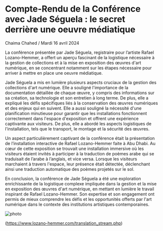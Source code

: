 # Compte-Rendu de la Conférence avec Jade Séguela : le secret derrière une oeuvre médiatique 

Chaima Chahed / Mardi 16 avril 2024


La conférence présentée par Jade Séguela, registraire pour l’artiste Rafael Lozano-Hemmer, a offert un aperçu fascinant de la logistique nécessaire à la gestion de collections et à la mise en exposition des œuvres d'art numérique, en se concentrant notamment sur les étapes nécessaire pour arriver à mettre en place une oeuvre médiatique. 





Jade Séguela a mis en lumière plusieurs aspects cruciaux de la gestion des collections d'art numérique. Elle a souligné l'importance de la documentation détaillée de chaque œuvre, y compris des informations sur sa création, sa technologie et son entretien à long terme. De plus, elle a expliqué les défis spécifiques liés à la conservation des œuvres numériques et des enjeux qui en suivent. Elle a aussi souligné la nécessité d'une planification minutieuse pour garantir que les installations fonctionnent correctement dans l'espace d'exposition et offrent une expérience captivante aux visiteurs. De plus, elle a abordé les aspects logistiques de l'installation, tels que le transport, le montage et la sécurité des œuvres.





Un aspect particulièrement captivant de la conférence était la présentation de l’installation interactive de Rafael Lozano-Hemmer faite à Abu Dhabi. Au cœur de cette exposition se trouvait une installation immersive où les visiteurs étaient invités à participer à la traduction de poèmes arabe qui se traduisait de l’arabe à l’anglais, et vice versa. Lorsque les visiteurs marchaient à travers l'espace, leur présence était détectée, déclenchant ainsi une traduction automatique des poèmes projetés sur le sol. 





En conclusion, la conférence de Jade Séguela a été une exploration enrichissante de la logistique complexe impliquée dans la gestion et la mise en exposition des œuvres d'art numérique, en mettant en lumière le travail inspirant de Rafael Lozano-Hemmer. Son expertise et son engagement ont permis de mieux comprendre les défis et les opportunités offerts par l'art numérique dans le contexte des institutions artistiques contemporaines.


![photo](transation_stream_abu_dhabi_2023_photo_antimodular_cr_006.jpg)

(https://www.lozano-hemmer.com/translation_stream.php)
